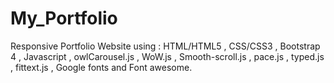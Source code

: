 # My_Portfolio
Responsive Portfolio Website using : HTML/HTML5 , CSS/CSS3 , Bootstrap 4 , Javascript , owlCarousel.js , WoW.js , Smooth-scroll.js , pace.js , typed.js , fittext.js , Google fonts and Font awesome.
